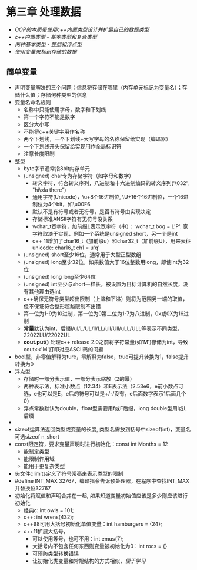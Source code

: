 # **第三章 处理数据**

- *OOP的本质是使用c++内置类型设计并扩展自己的数据类型*
- *c++内置类型 - 基本类型和复合类型*
- *两种基本类型 - 整型和浮点型*
- *使用变量来标识存储的数据*

## **简单变量**
- 声明变量解决的三个问题：信息将存储在哪里（内存单元标记为变量名）；存储什么值；存储何种类型的信息
- 变量名命名规则
    - 名称中只能使用字母，数字和下划线
    - 第一个字符不能是数字
    - 区分大小写
    - 不能将c++关键字用作名称
    - 两个下划线，一个下划线+大写字母的名称保留给实现（编译器）
    - 一个下划线开头保留给实现用作全局标识符
    - 注意长度限制
- 整型
    - byte字节通常指8bit内存单元
    - (unsigned) char专为存储字符（如字母和数字）
        - 转义字符，符合转义序列，八进制和十六进制编码的转义序列('\032', "hi\xla there")
        - 通用字符(Unicode)，\u+8个16进制位, \U+16个16进制位，一个16进制位为4个bit，如\u00F6
        - 默认不是有符号或者无符号，是否有符号由实现决定
        - 存储标准ANSII字符有无符号没关系
        - wchar_t宽字符，加前缀L表示宽字符（串）： wchar_t bog = L'P'. 宽字符取决于实现，例如一个系统是unsigned short，另一个是int
        - c++ 11增加了char16_t（加前缀u）和char32_t（加前缀U），用来表征unicode: char16_t ch1 = u'q'
    - (unsigned) short至少16位，通常用于大型正型数组
    - (unsigned) long至少32位，如果数值大于16位整数用long，即使int为32位
    - (unsigned) long long至少64位
    - (unsigned) int至少与short一样长，被设置为目标计算机的自然长度，没有其他理由选int
    - c++确保无符号类型超出限制（上溢和下溢）则将为范围另一端的取值，但不保证符合整形超越限制不出错
    - 第一位为1-9为10进制，第一位为0第二位为1-7为八进制，0x或0X为16进制
    - **常量**默认为int，后缀l/ul/L/UL/ll/LL/ull/Ull/uLL/ULL等表示不同类型，22022LU/22022UL
    - **cout.put()** 处理c++ release 2.0之前将字符常量(如'M')存储为int，导致cout<<'M'打印对应ASCII码的问题
- bool型，非零值解释为ture，零解释为false，true可提升转换为1，false提升转换为0
- 浮点型
    - 存储时一部分表示值，一部分表示缩放（2的幂）
    - 两种表示法，标准小数点（12.34）和E表示法（2.53e6，e前小数点可选，e也可以是E，e后的符号可以是+/-/没有，e后面数字表示1后面几个0）
    - 浮点常数默认为double，float型需要用f或F后缀，long double型用l或L后缀
- 
- sizeof运算法返回类型或变量的长度, 类型名需放到括号中sizeof(int)，变量名可选sizeof n_short
- const限定符，要求变量声明时进行初始化：const int Months = 12
    - 能制定类型
    - 能限制作用域
    - 能用于更复杂类型
- 头文件climits定义了符号常亮来表示类型的限制
- #define INT_MAX 32767，编译指令告诉预处理器，在程序中查找INT_MAX并替换位32767
- 初始化将赋值和声明合并在一起, 如果知道变量初始值应该是多少则应该进行初始化
    - 经典c: int owls = 101;
    - c++: int wrens(432);
    - c++98可用大括号初始化单值变量：int hamburgers = {24};
    - c++11扩展大括号，
        - 可以使用等号，也可不用：int emus{7};
        - 大括号内不包含任何东西则变量被初始化为0：int rocs = {}
        - 可预防类型转换错误
        - 让初始化类变量和常规结构的方式相似，*便于学习*
      
